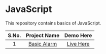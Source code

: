 # JavaScript
This repository contains basics of JavaScript. 

| S.No.  | Project Name  | Demo Here  | 
|:-:|:-:|:-:|
|1   |  <a href="https://github.com/deeqakkk/50Days-50Projects/tree/main/1-Expanding-Cards" target="_blank" rel="noopener noreferrer">Basic Alarm</a> | <a href="https://meet2960.github.io/JavaScript/Alarm" target="_blank" rel="noopener noreferrer">Live Here</a>  |  

